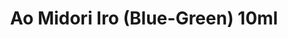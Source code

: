 ---
layout: product
title: "Ao Midori Iro (Blue-Green) 10ml"
price: "330" 
desc: "Acrylic Laquer 10mL"
img_path: "/assets/img/RC332.webp"
brand: "AK "
available: true
special_offer: false
new: false
soon: false
cat: "020000"
subcat: "020200"
subsubcat: "020201"
sifra: "RC332"
popular: false
---